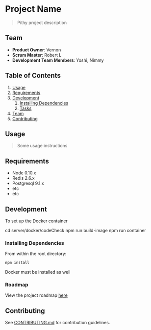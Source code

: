 # Project Name

> Pithy project description

## Team

  - __Product Owner__: Vernon
  - __Scrum Master__: Robert L
  - __Development Team Members__: Yoshi, Nimmy

## Table of Contents

1. [Usage](#Usage)
1. [Requirements](#requirements)
1. [Development](#development)
    1. [Installing Dependencies](#installing-dependencies)
    1. [Tasks](#tasks)
1. [Team](#team)
1. [Contributing](#contributing)

## Usage

> Some usage instructions

## Requirements

- Node 0.10.x
- Redis 2.6.x
- Postgresql 9.1.x
- etc
- etc

## Development

To set up the Docker container

cd server/docker/codeCheck
npm run build-image
npm run container

### Installing Dependencies

From within the root directory:

```sh
npm install
```

Docker must be installed as well

### Roadmap

View the project roadmap [here](LINK_TO_PROJECT_ISSUES)


## Contributing

See [CONTRIBUTING.md](CONTRIBUTING.md) for contribution guidelines.
